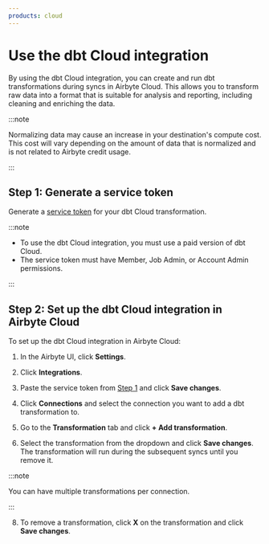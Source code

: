 ```yaml
---
products: cloud
---
```


# Use the dbt Cloud integration

By using the dbt Cloud integration, you can create and run dbt transformations during syncs in
Airbyte Cloud. This allows you to transform raw data into a format that is suitable for analysis and
reporting, including cleaning and enriching the data.

:::note

Normalizing data may cause an increase in your destination's compute cost. This cost will vary
depending on the amount of data that is normalized and is not related to Airbyte credit usage.

:::

## Step 1: Generate a service token

Generate a
[service token](https://docs.getdbt.com/docs/dbt-cloud-apis/service-tokens#generating-service-account-tokens)
for your dbt Cloud transformation.

:::note

- To use the dbt Cloud integration, you must use a paid version of dbt Cloud.
- The service token must have Member, Job Admin, or Account Admin permissions.

:::

## Step 2: Set up the dbt Cloud integration in Airbyte Cloud

To set up the dbt Cloud integration in Airbyte Cloud:

1. In the Airbyte UI, click **Settings**.

2. Click **Integrations**.

3. Paste the service token from [Step 1](#step-1-generate-a-service-token) and click **Save
   changes**.

4. Click **Connections** and select the connection you want to add a dbt transformation to.

5. Go to the **Transformation** tab and click **+ Add transformation**.

6. Select the transformation from the dropdown and click **Save changes**. The transformation will
   run during the subsequent syncs until you remove it.

:::note

You can have multiple transformations per connection.

:::

8. To remove a transformation, click **X** on the transformation and click **Save changes**.
